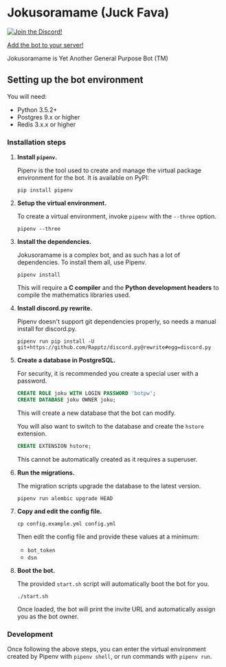 # Jokusoramame (Juck Fava)

[![Join the Discord!](https://discordapp.com/api/guilds/237980238536114176/widget.png)](https://discord.gg/uQwVat8)

[Add the bot to your server!](https://discordapp.com/oauth2/authorize?client_id=235114171270823936&scope=bot)
 
Jokusoramame is Yet Another General Purpose Bot (TM)

## Setting up the bot environment

You will need:

 - Python 3.5.2+
 - Postgres 9.x or higher
 - Redis 3.x.x or higher

### Installation steps

1. **Install `pipenv`.**

    Pipenv is the tool used to create and manage the virtual package
    environment for the bot. It is available on PyPI:

     `pip install pipenv`

2. **Setup the virtual environment.**

    To create a virtual environment, invoke `pipenv` with the `--three`
    option.

     `pipenv --three`

3. **Install the dependencies.**

    Jokusoramame is a complex bot, and as such has a lot of
    dependencies. To install them all, use Pipenv.

     `pipenv install`

    This will require a **C compiler** and the **Python development
    headers** to compile the mathematics libraries used.

4. **Install discord.py rewrite.**

    Pipenv doesn't support git dependencies properly, so needs a manual
    install for discord.py.

     `pipenv run pip install -U git+https://github.com/Rapptz/discord.py@rewrite#egg=discord.py`

5. **Create a database in PostgreSQL.**

    For security, it is recommended you create a special user with a
    password.

     ```sql
     CREATE ROLE joku WITH LOGIN PASSWORD 'botpw';
     CREATE DATABASE joku OWNER joku;
     ```

    This will create a new database that the bot can modify.

    You will also want to switch to the database and create the `hstore`
    extension.

    ```sql
    CREATE EXTENSION hstore;
    ```

    This cannot be automatically created as it requires a superuser.

6. **Run the migrations.**

    The migration scripts upgrade the database to the latest version.

     `pipenv run alembic upgrade HEAD`

7. **Copy and edit the config file.**

     `cp config.example.yml config.yml`

    Then edit the config file and provide these values at a minimum:

     - `bot_token`
     - `dsn`

8. **Boot the bot.**

    The provided `start.sh` script will automatically boot the bot for
    you.

     `./start.sh`

    Once loaded, the bot will print the invite URL and automatically
    assign you as the bot owner.

### Development

Once following the above steps, you can enter the virtual environment
created by Pipenv with `pipenv shell`, or run commands with
`pipenv run`.
